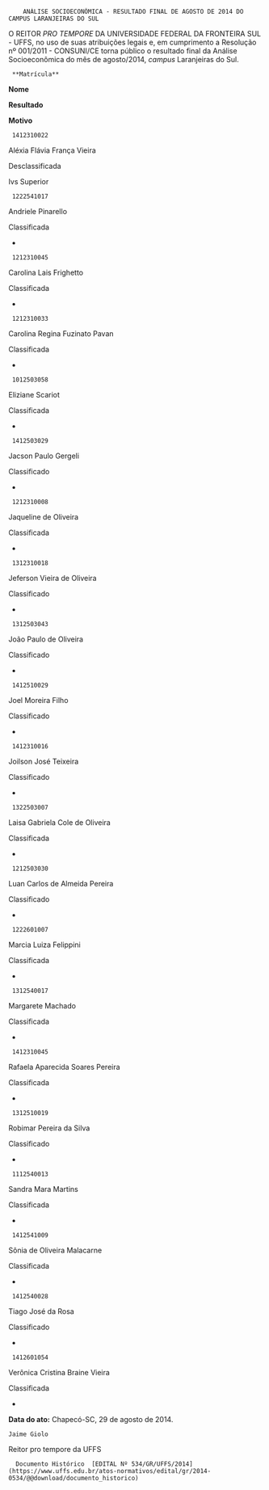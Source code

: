         ANÁLISE SOCIOECONÔMICA - RESULTADO FINAL DE AGOSTO DE 2014 DO CAMPUS LARANJEIRAS DO SUL  

O REITOR *PRO TEMPORE* DA UNIVERSIDADE FEDERAL DA FRONTEIRA SUL - UFFS, no uso de suas atribuições legais e, em cumprimento a Resolução nº 001/2011 - CONSUNI/CE torna público o resultado final da Análise Socioeconômica do mês de agosto/2014, *campus* Laranjeiras do Sul.

     **Matrícula** 

   **Nome**

   **Resultado**

   **Motivo**

     1412310022

   Aléxia Flávia França Vieira

   Desclassificada

   Ivs Superior

     1222541017

   Andriele Pinarello

   Classificada

   -

     1212310045

   Carolina Lais Frighetto

   Classificada

   -

     1212310033

   Carolina Regina Fuzinato Pavan

   Classificada

   -

     1012503058

   Eliziane Scariot

   Classificada

   -

     1412503029

   Jacson Paulo Gergeli

   Classificado

   -

     1212310008

   Jaqueline de Oliveira

   Classificada

   -

     1312310018

   Jeferson Vieira de Oliveira

   Classificado

   -

     1312503043

   João Paulo de Oliveira

   Classificado 

   -

     1412510029

   Joel Moreira Filho

   Classificado

   -

     1412310016

   Joilson José Teixeira

   Classificado

   -

     1322503007

   Laisa Gabriela Cole de Oliveira

   Classificada

   -

     1212503030

   Luan Carlos de Almeida Pereira

   Classificado

   -

     1222601007

   Marcia Luiza Felippini

   Classificada

   -

     1312540017

   Margarete Machado

   Classificada

   -

     1412310045

   Rafaela Aparecida Soares Pereira

   Classificada

   -

     1312510019

   Robimar Pereira da Silva

   Classificado

   -

     1112540013

   Sandra Mara Martins

   Classificada

   -

     1412541009

   Sônia de Oliveira Malacarne

   Classificada

   -

     1412540028

   Tiago José da Rosa

   Classificado

   -

     1412601054

   Verônica Cristina Braine Vieira

   Classificada

   -

      

   **Data do ato:** Chapecó-SC, 29 de agosto de 2014.   
 

    Jaime Giolo   
 Reitor pro tempore da UFFS 

      Documento Histórico  [EDITAL Nº 534/GR/UFFS/2014](https://www.uffs.edu.br/atos-normativos/edital/gr/2014-0534/@@download/documento_historico)     
      